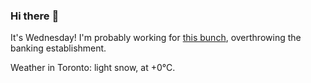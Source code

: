 ### Hi there :wave:

It's Wednesday! I'm probably working for [this bunch](https://github.com/kohofinancial), overthrowing the banking establishment.

Weather in Toronto: light snow, at +0°C.
